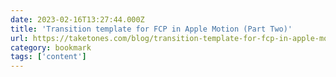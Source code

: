 ```yaml
---
date: 2023-02-16T13:27:44.000Z
title: 'Transition template for FCP in Apple Motion (Part Two)'
url: https://taketones.com/blog/transition-template-for-fcp-in-apple-motion-part-two
category: bookmark
tags: ['content']
---
```


